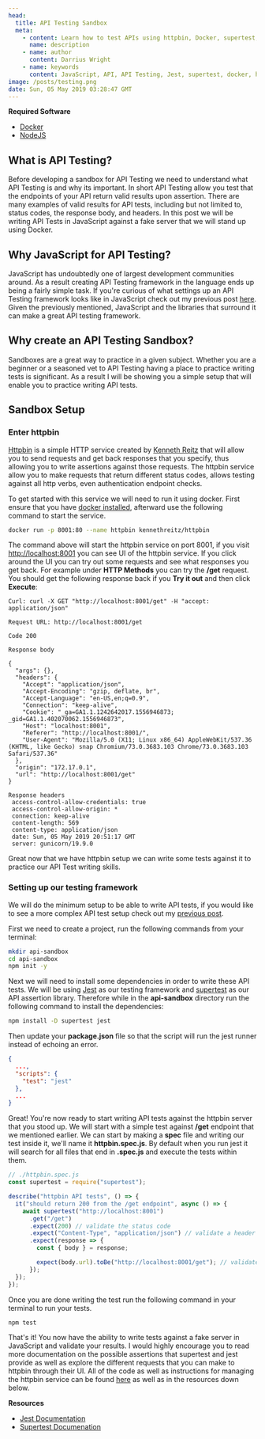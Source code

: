 ```yaml
---
head:
  title: API Testing Sandbox
  meta:
    - content: Learn how to test APIs using httpbin, Docker, supertest, and Jest
      name: description
    - name: author
      content: Darrius Wright
    - name: keywords
      content: JavaScript, API, API Testing, Jest, supertest, docker, httpbin
image: /posts/testing.png
date: Sun, 05 May 2019 03:28:47 GMT
---
```


**Required Software**

- [Docker](https://www.docker.com/get-started)
- [NodeJS](https://nodejs.org/en/)

## What is API Testing?

Before developing a sandbox for API Testing we need to understand what API Testing is and why its important. In short API Testing allow you test that the endpoints of your API return valid results upon assertion. There are many examples of valid results for API tests, including but not limited to, status codes, the response body, and headers. In this post we will be writing API Tests in JavaScript against a fake server that we will stand up using Docker.

## Why JavaScript for API Testing?

JavaScript has undoubtedly one of largest development communities around. As a result creating API Testing framework in the language ends up being a fairly simple task. If you're curious of what settings up an API Testing framework looks like in JavaScript check out my previous post [here](/blog/posts/javascript-api-testing). Given the previously mentioned, JavaScript and the libraries that surround it can make a great API testing framework.

## Why create an API Testing Sandbox?

Sandboxes are a great way to practice in a given subject. Whether you are a beginner or a seasoned vet to API Testing having a place to practice writing tests is significant. As a result I will be showing you a simple setup that will enable you to practice writing API tests.

## Sandbox Setup

### Enter httpbin

[Httpbin](https://httpbin.org) is a simple HTTP service created by [Kenneth Reitz](https://www.kennethreitz.org/) that will allow you to send requests and get back responses that you specify, thus allowing you to write assertions against those requests. The httpbin service allow you to make requests that return different status codes, allows testing against all http verbs, even authentication endpoint checks.

To get started with this service we will need to run it using docker. First ensure that you have [docker installed](https://www.docker.com/get-started), afterward use the following command to start the service.

```bash
docker run -p 8001:80 --name httpbin kennethreitz/httpbin
```

The command above will start the httpbin service on port 8001, if you visit [http://localhost:8001](http://localhost:8001) you can see UI of the httpbin service. If you click around the UI you can try out some requests and see what responses you get back. For example under **HTTP Methods** you can try the **/get** request. You should get the following response back if you **Try it out** and then click **Execute**:

```
Curl: curl -X GET "http://localhost:8001/get" -H "accept: application/json"

Request URL: http://localhost:8001/get

Code 200

Response body

{
  "args": {},
  "headers": {
    "Accept": "application/json",
    "Accept-Encoding": "gzip, deflate, br",
    "Accept-Language": "en-US,en;q=0.9",
    "Connection": "keep-alive",
    "Cookie": "_ga=GA1.1.1242642017.1556946873; _gid=GA1.1.402070062.1556946873",
    "Host": "localhost:8001",
    "Referer": "http://localhost:8001/",
    "User-Agent": "Mozilla/5.0 (X11; Linux x86_64) AppleWebKit/537.36 (KHTML, like Gecko) snap Chromium/73.0.3683.103 Chrome/73.0.3683.103 Safari/537.36"
  },
  "origin": "172.17.0.1",
  "url": "http://localhost:8001/get"
}

Response headers
 access-control-allow-credentials: true
 access-control-allow-origin: *
 connection: keep-alive
 content-length: 569
 content-type: application/json
 date: Sun, 05 May 2019 20:51:17 GMT
 server: gunicorn/19.9.0
```

Great now that we have httpbin setup we can write some tests against it to practice our API Test writing skills.

### Setting up our testing framework

We will do the minimum setup to be able to write API tests, if you would like to see a more complex API test setup check out my [previous post](/blog/post/javascript-api-testing).

First we need to create a project, run the following commands from your terminal:

```bash
mkdir api-sandbox
cd api-sandbox
npm init -y
```

Next we will need to install some dependencies in order to write these API tests. We will be using [Jest](https://jestjs.io/) as our testing framework and [supertest](https://github.com/visionmedia/supertest) as our API assertion library. Therefore while in the **api-sandbox** directory run the following command to install the dependencies:

```bash
npm install -D supertest jest
```

Then update your **package.json** file so that the script will run the jest runner instead of echoing an error.

```json
{
  ...,
  "scripts": {
    "test": "jest"
  },
  ...
}
```

Great! You're now ready to start writing API tests against the httpbin server that you stood up. We will start with a simple test against **/get** endpoint that we mentioned earlier. We can start by making a **spec** file and writing our test inside it, we'll name it **httpbin.spec.js**. By default when you run jest it will search for all files that end in **.spec.js** and execute the tests within them.

```javascript
// ./httpbin.spec.js
const supertest = require("supertest");

describe("httpbin API tests", () => {
  it("should return 200 from the /get endpoint", async () => {
    await supertest("http://localhost:8001")
      .get("/get")
      .expect(200) // validate the status code
      .expect("Content-Type", "application/json") // validate a header
      .expect(response => {
        const { body } = response;

        expect(body.url).toBe("http://localhost:8001/get"); // validate the body contains a url property
      });
  });
});
```

Once you are done writing the test run the following command in your terminal to run your tests.

```bash
npm test
```

That's it! You now have the ability to write tests against a fake server in JavaScript and validate your results. I would highly encourage you to read more documentation on the possible assertions that supertest and jest provide as well as explore the different requests that you can make to httpbin through their UI. All of the code as well as instructions for managing the httpbin service can be found [here](https://github.com/softwarebywright/api-testing-sandbox) as well as in the resources down below.

**Resources**

- [Jest Documentation](https://jestjs.io/docs/en/getting-started.html)
- [Supertest Documenation](https://github.com/visionmedia/supertest)
